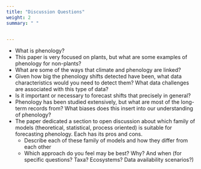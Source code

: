 ```yaml
---
title: "Discussion Questions"
weight: 2
summary: " "


---
```


* What is phenology?
* This paper is very focused on plants, but what are some examples of phenology for non-plants?
* What are some of the ways that climate and phenology are linked?
* Given how big the phenology shifts detected have been, what data characteristics would you need to detect them? What data challenges are associated with this type of data?
* Is it important or necessary to forecast shifts that precisely in general?
* Phenology has been studied extensively, but what are most of the long-term records from? What biases does this insert into our understanding of phenology?
* The paper dedicated a section to open discussion about which family of models (theoretical, statistical, process oriented) is suitable for forecasting phenology. Each has its pros and cons.
    * Describe each of these family of models and how they differ from each other
    * Which approach do you feel may be best? Why? And when (for specific questions? Taxa? Ecosystems? Data availability scenarios?)
  



